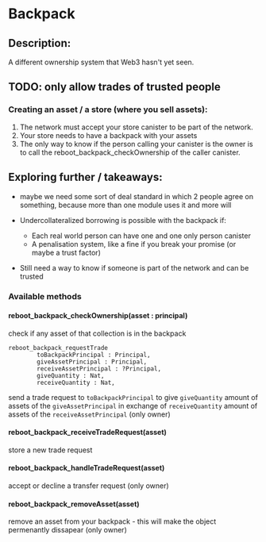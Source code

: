 # Backpack

## Description:
A different ownership system that Web3 hasn't yet seen.

## TODO: only allow trades of trusted people


### Creating an asset / a store (where you sell assets):

1. The network must accept your store canister to be part of the network.
2. Your store needs to have a backpack with your assets
3. The only way to know if the person calling your canister is the owner is to call the reboot_backpack_checkOwnership of the caller canister.


## Exploring further / takeaways:

- maybe we need some sort of deal standard in which 2 people agree on something, because more than one module uses it and more will

- Undercollateralized borrowing is possible with the backpack if:
  -  Each real world person can have one and one only person canister
  - A penalisation system, like a fine if you break your promise (or maybe a trust factor)

- Still need a way to know if someone is part of the network and can be trusted


### Available methods

#### reboot_backpack_checkOwnership(asset : principal)
check if any asset of that collection is in the backpack

```
reboot_backpack_requestTrade
        toBackpackPrincipal : Principal,
        giveAssetPrincipal : Principal,
        receiveAssetPrincipal : ?Principal,
        giveQuantity : Nat,
        receiveQuantity : Nat,
```
send a trade request to `toBackpackPrincipal` to give `giveQuantity` amount of assets of the  `giveAssetPrincipal` in exchange of `receiveQuantity` amount of assets of the `receiveAssetPrincipal` (only owner)

#### reboot_backpack_receiveTradeRequest(asset)
store a new trade request

#### reboot_backpack_handleTradeRequest(asset)
accept or decline a transfer request (only owner)

#### reboot_backpack_removeAsset(asset)
remove an asset from your backpack - this will make the object permenantly dissapear (only owner)


